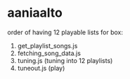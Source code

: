 # aaniaalto

order of having 12 playable lists for box:
1. get_playlist_songs.js
2. fetching_song_data.js
3. tuning.js (tuning into 12 playlists)
4. tuneout.js (play)
